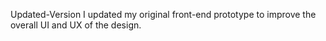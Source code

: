 Updated-Version
I updated my original front-end prototype to improve the overall UI and UX of the design.

